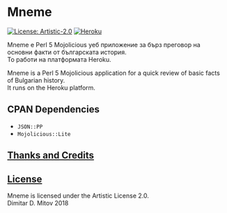 # Mneme

[![License: Artistic-2.0](https://img.shields.io/badge/License-Artistic%202.0-0298c3.svg)](./LICENSE.md)
[![Heroku](https://heroku-badge.herokuapp.com/?app=mneme)](https://mneme.herokuapp.com/)

Mneme е Perl 5 Mojolicious уеб приложение за бърз преговор на основни факти от българската история.  
То работи на платформата Heroku.  

Mneme is a Perl 5 Mojolicious application for a quick review of basic facts of Bulgarian history.  
It runs on the Heroku platform.  

## CPAN Dependencies

* ``JSON::PP``  
* ``Mojolicious::Lite``  

## [Thanks and Credits](./CREDITS.md)

## [License](./LICENSE.md)

Mneme is licensed under the Artistic License 2.0.  
Dimitar D. Mitov 2018  

